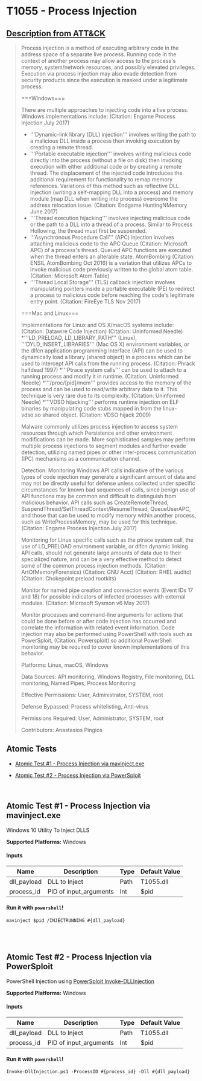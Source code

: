 # T1055 - Process Injection
## [Description from ATT&CK](https://attack.mitre.org/wiki/Technique/T1055)
<blockquote>Process injection is a method of executing arbitrary code in the address space of a separate live process. Running code in the context of another process may allow access to the process's memory, system/network resources, and possibly elevated privileges. Execution via process injection may also evade detection from security products since the execution is masked under a legitimate process.

===Windows===

There are multiple approaches to injecting code into a live process. Windows implementations include: (Citation: Engame Process Injection July 2017)
* '''Dynamic-link library (DLL) injection''' involves writing the path to a malicious DLL inside a process then invoking execution by creating a remote thread.
* '''Portable executable injection''' involves writing malicious code directly into the process (without a file on disk) then invoking execution with either additional code or by creating a remote thread. The displacement of the injected code introduces the additional requirement for functionality to remap memory references. Variations of this method such as reflective DLL injection (writing a self-mapping DLL into a process) and memory module (map DLL when writing into process) overcome the address relocation issue. (Citation: Endgame HuntingNMemory June 2017)
* '''Thread execution hijacking''' involves injecting malicious code or the path to a DLL into a thread of a process. Similar to Process Hollowing, the thread must first be suspended.
* '''Asynchronous Procedure Call''' (APC) injection involves attaching malicious code to the APC Queue (Citation: Microsoft APC) of a process's thread. Queued APC functions are executed when the thread enters an alterable state. AtomBombing  (Citation: ENSIL AtomBombing Oct 2016) is a variation that utilizes APCs to invoke malicious code previously written to the global atom table. (Citation: Microsoft Atom Table)
* '''Thread Local Storage''' (TLS) callback injection involves manipulating pointers inside a portable executable (PE) to redirect a process to malicious code before reaching the code's legitimate entry point. (Citation: FireEye TLS Nov 2017)

===Mac and Linux===

Implementations for Linux and OS X/macOS systems include: (Citation: Datawire Code Injection) (Citation: Uninformed Needle)
*'''LD_PRELOAD, LD_LIBRARY_PATH''' (Linux), '''DYLD_INSERT_LIBRARIES''' (Mac OS X) environment variables, or the dlfcn application programming interface (API) can be used to dynamically load a library (shared object) in a process which can be used to intercept API calls from the running process. (Citation: Phrack halfdead 1997)
*'''Ptrace system calls''' can be used to attach to a running process and modify it in runtime. (Citation: Uninformed Needle)
*'''/proc/[pid]/mem''' provides access to the memory of the process and can be used to read/write arbitrary data to it. This technique is very rare due to its complexity. (Citation: Uninformed Needle)
*'''VDSO hijacking''' performs runtime injection on ELF binaries by manipulating code stubs mapped in from the linux-vdso.so shared object. (Citation: VDSO hijack 2009)

Malware commonly utilizes process injection to access system resources through which Persistence and other environment modifications can be made. More sophisticated samples may perform multiple process injections to segment modules and further evade detection, utilizing named pipes or other inter-process communication (IPC) mechanisms as a communication channel.

Detection: Monitoring Windows API calls indicative of the various types of code injection may generate a significant amount of data and may not be directly useful for defense unless collected under specific circumstances for known bad sequences of calls, since benign use of API functions may be common and difficult to distinguish from malicious behavior. API calls such as CreateRemoteThread, SuspendThread/SetThreadContext/ResumeThread, QueueUserAPC, and those that can be used to modify memory within another process, such as WriteProcessMemory, may be used for this technique. (Citation: Engame Process Injection July 2017)

Monitoring for Linux specific calls such as the ptrace system call, the use of LD_PRELOAD environment variable, or dlfcn dynamic linking API calls, should not generate large amounts of data due to their specialized nature, and can be a very effective method to detect some of the common process injection methods.  (Citation: ArtOfMemoryForensics)  (Citation: GNU Acct)  (Citation: RHEL auditd)  (Citation: Chokepoint preload rootkits)

Monitor for named pipe creation and connection events (Event IDs 17 and 18) for possible indicators of infected processes with external modules. (Citation: Microsoft Sysmon v6 May 2017)

Monitor processes and command-line arguments for actions that could be done before or after code injection has occurred and correlate the information with related event information. Code injection may also be performed using PowerShell with tools such as PowerSploit, (Citation: Powersploit) so additional PowerShell monitoring may be required to cover known implementations of this behavior.

Platforms: Linux, macOS, Windows

Data Sources: API monitoring, Windows Registry, File monitoring, DLL monitoring, Named Pipes, Process Monitoring

Effective Permissions: User, Administrator, SYSTEM, root

Defense Bypassed: Process whitelisting, Anti-virus

Permissions Required: User, Administrator, SYSTEM, root

Contributors: Anastasios Pingios</blockquote>

## Atomic Tests

- [Atomic Test #1 - Process Injection via mavinject.exe](#atomic-test-1---process-injection-via-mavinjectexe)

- [Atomic Test #2 - Process Injection via PowerSploit](#atomic-test-2---process-injection-via-powersploit)


<br/>

## Atomic Test #1 - Process Injection via mavinject.exe
Windows 10 Utility To Inject DLLS

**Supported Platforms:** Windows


#### Inputs
| Name | Description | Type | Default Value | 
|------|-------------|------|---------------|
| dll_payload | DLL to Inject | Path | T1055.dll|
| process_id | PID of input_arguments | Int | $pid|

#### Run it with `powershell`!
```
mavinject $pid /INJECTRUNNING #{dll_payload}
```
<br/>
<br/>

## Atomic Test #2 - Process Injection via PowerSploit
PowerShell Injection using [PowerSploit Invoke-DLLInjection](https://github.com/PowerShellMafia/PowerSploit/blob/master/CodeExecution/Invoke-DllInjection.ps1)

**Supported Platforms:** Windows


#### Inputs
| Name | Description | Type | Default Value | 
|------|-------------|------|---------------|
| dll_payload | DLL to Inject | Path | T1055.dll|
| process_id | PID of input_arguments | Int | $pid|

#### Run it with `powershell`!
```
Invoke-DllInjection.ps1 -ProcessID #{process_id} -Dll #{dll_payload}
```
<br/>

